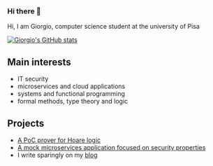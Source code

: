 ### Hi there 👋

Hi, I am Giorgio, computer science student at the university of Pisa

[![Giorgio's GitHub stats](https://github-readme-stats.vercel.app/api?username=gio54321&theme=dark)](https://github.com/anuraghazra/github-readme-stats)

## Main interests

- IT security
- microservices and cloud applications
- systems and functional programming
- formal methods, type theory and logic

## Projects

- [A PoC prover for Hoare logic](https://github.com/gio54321/hoare-logic-prover)
- [A mock microservices application focused on security properties](https://github.com/gio54321/ms-mock)
- I write sparingly on my [blog](https://gio54321.github.io/)
